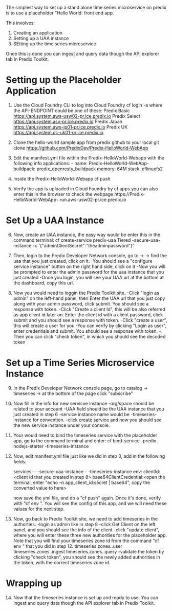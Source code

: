 The simplest way to set up a stand alone time series microservice on predix is to use a placeholder "Hello World: front end app.

This involves:

1. Creating an application
2. Setting up a UAA instance
3. SEtting up the time series microservice

Once this is done you can ingest and query data though the API explorer tab in Predix Toolkit. 

# Setting up the Placeholder Application

1. Use the Cloud Foundry CLI to log into Cloud Foundry
        cf login -a <API-ENDPOINT>
                where the API-ENDPOINT could be one of these:
                    Predix Basic
                      https://api.system.aws-usw02-pr.ice.predix.io
                    Predix Select
                      https://api.system.asv-pr.ice.predix.io
                    Predix Japan
                      https://api.system.aws-jp01-pr.ice.predix.io
                    Predix UK
                      https://api.system.dc-uk01-pr.ice.predix.io

2. Clone the hello-world sample app from predix github to your local
        git clone https://github.com/PredixDev/Predix-HelloWorld-WebApp

3. Edit the manifest.yml file within the Predix-HelloWorld-Webapp with the following info 
        applications:
          - name: Predix-HelloWorld-WebApp-<YourAppName>
            buildpack: predix_openresty_buildpack
            memory: 64M
            stack: cflinuxfs2

4. Inside the Predix-HelloWorld-Webapp
        cf push

5. Verify the app is uploaded in Cloud Foundry by 
        cf apps
    you can also enter this in the browser to check the webpage
        https://Predix-HelloWorld-WebApp-<YourAppName>.run.aws-usw02-pr.ice.predix.io

# Set Up a UAA Instance

6. Now, create an UAA instance, the easy way would be enter this in the command terminal:
        cf create-service predix-uaa Tiered <your-name>-secure-uaa-instance -c '{"adminClientSecret":"theadminpassword"}'

7. Then, login to the Predix Developer Network console, go to <your-space> -> <service-instances> -> find the uaa that you just created, click on it.
    -You should see a "configure service instance" button on the right hand side, click on it
    -Now you will be prompted to enter the admin password for the uaa instance that you just created
    -Once you login, you will see your UAA url at the bottom at the dashboard, copy this url.

8. Now you would need to loggin the Predix Toolkit site.
    -Click "login as admin" on the left-hand panel, then Enter the UAA url that you just copy along with your admin password, click submit. You should see a response with token.
    -Click "Create a client Id", this will be also referred as app client id later on. Enter the client id with a client password, click submit and you should see a response with token. 
    -Click "create a user", this will create a user for you
    -You can verify by clicking "Login as user", enter credentials and submit. You should see a response with token.
    -Then you can click "check token", in which you should see the decoded token

# Set up a Time Series Microservice Instance

9. In the Predix Developer Network console page, go to catalog -> timeseries -> at the bottom of the page click "subscribe"

10. Now fill in the info for new servicve instance
    -org/space should be related to your account
    -UAA field should be the UAA instance that you just created in step 6
    -service instance name would be <your-name>-timeseries-instance for convention.
    -click create service and now you should see the new service instance under your console.

11. Your would need to bind the timeseries service with the placeholder app, go to the command terminal and enter:
    cf bind-service <your-name>-predix-nodejs-starter <your-name>-timeseries-instance

12. Now, edit manifest.yml file just like we did in step 3, add in the following fields:

    services:
        - <your-name>-secure-uaa-instance
        - <your-name>-timeseries-instance
    env:
        clientId:<client id  that you created in step 8>
        base64ClientCredential:<open the terminal, enter "echo –n app_client_id:secret | base64", copy the converted value to here>

    now save the yml file, and do a "cf push" again. Once it's done, verify with "cf env <your-app-name>". You will see the config of this app, and we will need these values for the next step.     
    
13. Now, go back to Predix Toolkit site, we need to add timeseries in the authorties.
    -login as admin like in step 8
    -click Get Client on the left panel, and you should see the info of the client
    -click "update client", where you will enter these three new authorities for the placeholder app. Note that you will find your timeseries zone id from the command "cf env <your-app-name>" that you did in step 12. 
        timeseries.zones.<your-timeseries-zone-id>.user
        timeseries.zones.<your-timeseries-zone-id>.ingest
        timeseries.zones.<your-timeseries-zone-id>.query 
    -validate the token by clicking "check token", you should see the newly added authorities in the token, with the correct timeseries zone id.
    
# Wrapping up

14. Now that the timeseries instance is set up and ready to use. You can ingest and query data though the API explorer tab in Predix Toolkit. 
   



